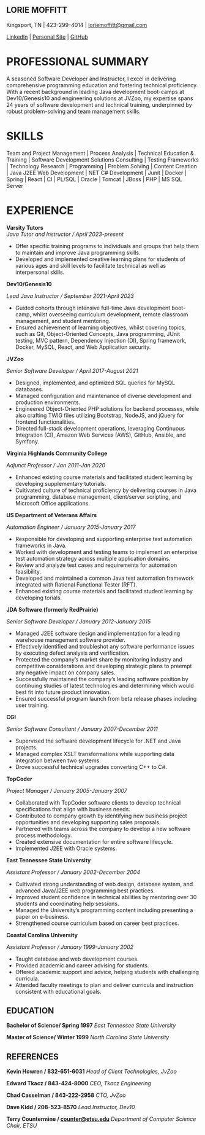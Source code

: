
<h2>LORIE MOFFITT</h2>
Kingsport, TN | 423-299-4014 | <a href="mailto:loriemoffitt@gmail.com">loriemoffitt@gmail.com</a>

<a href="https://www.linkedin.com/in/lorie-moffitt-0ba0761/">LinkedIn</a> | <a href="https://loriemoffitt.github.io/homepage/">Personal Site</a> | <a href="https://github.com/loriemoffitt">GitHub</a>

<h1>PROFESSIONAL SUMMARY</h1>
A seasoned Software Developer and Instructor, I excel in delivering comprehensive programming education and fostering technical proficiency. With a recent background in leading Java development boot-camps at Dev10/Genesis10 and engineering solutions at JVZoo, my expertise spans 24 years of software development and technical training, underpinned by robust problem-solving and team management skills.
<h1>SKILLS</h1>
Team and Project Management | Process Analysis | Technical Education & Training | Software Development Solutions Consulting | Testing Frameworks | Technology Research | Programming | Problem Solving | Content Creation | Java J2EE Web Development | NET C# Development | Junit | Docker | Spring | React | CI | PL/SQL | Oracle | Tomcat | JBoss | PHP | MS SQL Server
<h1>EXPERIENCE</h1>
<b>Varsity Tutors</b>
<br>
<i>Java Tutor and Instructor / April 2023-present</i>
<ul>
<li>Offer specific training programs to individuals and groups that help them to maintain and improve Java programming skills. </li>
  <li>Developed and implemented creative learning plans for students of various ages and skill levels to facilitate technical as well as interpersonal skills.</li>
</ul>
<b>Dev10/Genesis10</b>

<i>Lead Java Instructor / September 2021-April 2023</i>
<ul>
<li>Guided cohorts through intensive full-time Java development boot-camp, whilst overseeing curriculum development, remote classroom management, and student mentoring.</li>
<li>Ensured achievement of learning objectives, whilst covering topics, such as Git, Object-Oriented Concepts, Java programming, JUnit testing, MVC pattern, Dependency Injection (DI), Spring framework, Docker, MySQL, React, and Web Application security.</li>
</ul>
<b>JVZoo</b>

<i>Senior Software Developer / April 2017-August 2021</i>
<ul>
<li>Designed, implemented, and optimized SQL queries for MySQL databases. </li>
<li>Managed configuration and maintenance of diverse development and production environments. </li>
<li>Engineered Object-Oriented PHP solutions for backend processes, while also crafting TWIG files utilizing Bootstrap, NodeJS, and jQuery for frontend functionalities.</li>
<li>Directed full-stack development operations, leveraging Continuous Integration (CI), Amazon Web Services (AWS), GitHub, Ansible, and Symfony. </li>
</ul>
<b>Virginia Highlands Community College</b>

<i>Adjunct Professor / Jan 2011-Jan 2020</i>
<ul>
  <li>Enhanced existing course materials and facilitated student learning by developing supplementary tutorials.</li>
  <li>Cultivated culture of technical proficiency by delivering courses in Java programming, database management, client/server scripting, and Microsoft Office applications.</li>
</ul>
<b>US Department of Veterans Affairs</b>

<i>Automation Engineer / January 2015-January 2017</i>
<ul>
<li>Responsible for developing and supporting enterprise test automation frameworks in Java.</li>
<li>Worked with development and testing teams to implement an enterprise test automation strategy across multiple application domains.</li>
<li>Review and analyze test cases and requirements for automation feasibility.</li>
<li>Developed and maintained a common Java test automation framework integrated with Rational Functional Tester (RFT).</li>
<li>Enhanced existing course materials and facilitated student learning by developing torials.</li>
</ul>
<b>JDA Software (formerly RedPrairie)</b>

<i>Senior Software Developer / January 2012-January 2015</i>
<ul>
<li>Managed J2EE software design and implementation for a leading warehouse management software provider.</li>
<li>Effectively identified and troubleshot any software performance issues by executing defect analysis and verification.</li>
<li>Protected the company’s market share by monitoring industry and competitive considerations and developing strategic plans to preempt any negative impact on company sales.</li>
<li>Successfully maintained the company’s leading software position by continuing studies of latest technologies and determining which would best fit into future product innovation.</li>
<li>Ensured successful program launch from beta release phases including user training.</li>
</ul>
<b>CGI</b>

<i>Senior Software Consultant / January 2007-December 2011</i>
<ul>
  <li>Supervised the software development lifecycle for .NET and Java projects.</li>
  <li>Managed complex XSLT transformations while supporting data integration between two systems.</li>
  <li>Drove successful technical upgrades converting C++ to C#.</li>
</ul>
<b>TopCoder</b>

<i>Project Manager / January 2005-January 2007</i>
<ul>
<li>Collaborated with TopCoder software clients to develop technical specifications that align with business needs.</li>
<li>Contributed to company growth by identifying new business project opportunities and developing supporting sales proposals.</li>
<li>Partnered with teams across the company to develop a new software process methodology.</li>
<li>Created extensive documentation for entire software lifecycle. </li>
<li>Implemented J2EE with Oracle systems.</li>
</ul>
<b>East Tennessee State University</b>

<i>Assistant Professor / January 2002-December 2004</i>
<ul>
<li>Cultivated strong understanding of web design, database system, and advanced Java/J2EE web programming best practices.</li>
<li>Improved student confidence in technical abilities by mentoring over 30 students and coordinating help sessions.</li>
<li>Managed the University’s programming content including presenting a paper on e-business.</li>
<li>Strengthened course curriculum based on career best practices.</li>
</ul>
<b>Coastal Carolina University</b>

<i>Assistant Professor / January 1999-January 2002</i>
<ul>
<li>Taught database and web development courses.</li>
<li>Provided academic and career advising for students.</li>
<li>Offered academic support and advice, helping students with challenging curricula.</li>
<li>Attended faculty meetings to plan and deliver curricula and instruction consistent with educational goals.</li>
</ul>

<h2>EDUCATION</h2>

<b>Bachelor of Science/ Spring 1997</b>
<i>East Tennessee State University</i>

<b>Master of Science/ Winter 1999</b>
<i>North Carolina State University</i>

<h2>REFERENCES</h2>

<b>Kevin Howren / 832-651-6031</b>
<i>Head of Client Technologies, JvZoo</i>

<b>Edward Tkacz / 843-424-8000</b>
<i>CEO, Tkacz Engineering</i>

<b>Chad Casselman / 843-222-2958</b>
<i>CTO, JvZoo</i>

<b>Dave Kidd / 208-523-8570</b>
<i>Lead Instructor, Dev10</i>

<b>Terry Countermine / counter@etsu.edu</b>
<i>Department of Computer Science Chair, ETSU</i>








